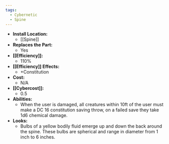 ```yaml
---
tags:
  - Cybernetic
  - Spine
---
```

- **Install Location:**
	- [[Spine]]
- **Replaces the Part:**
	- Yes
- **[[Efficiency]]:**
	- 110%
- **[[Efficiency]] Effects:**
	- +Constitution
- **Cost:**
	- N/A
- **[[Cybercost]]:**
	- 0.5
- **Abilities:**
	- When the user is damaged, all creatures within 10ft of the user must make a DC 16 constitution saving throw, on a failed save they take 1d6 chemical damage.
- **Looks:**
	- Bulbs of a yellow bodily fluid emerge up and down the back around the spine. These bulbs are spherical and range in diameter from 1 inch to 6 inches.

